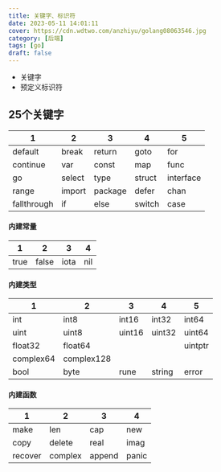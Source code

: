 ```yaml
---
title: 关键字、标识符
date: 2023-05-11 14:01:11
cover: https://cdn.wdtwo.com/anzhiyu/golang08063546.jpg
category: [后端]
tags: [go]
draft: false
---
```


- 关键字
- 预定义标识符
<!--more-->

## 25个关键字
| 1    | 2    | 3    |  4   | 5    |
| ---- | ---- | ---- | ---- | ---- |
| default     | break  | return  |  goto   | for       |
| continue    | var    | const   |  map    | func      |
| go          | select | type    |  struct | interface |
| range       | import | package |  defer  | chan      |
| fallthrough |  if    | else    |  switch | case      |

#### 内建常量
| 1    | 2    | 3    |  4   |
| ---- | ---- | ---- | ---- |
| true | false | iota | nil |

#### 内建类型
| 1    | 2    | 3    |  4   | 5    |
| ---- | ---- | ---- | ---- | ---- |
| int  | int8  | int16  | int32  | int64   |
| uint | uint8 | uint16 | uint32 | uint64  |
| float32 | float64 |   |        | uintptr |
| complex64 | complex128 |  |    |         |
| bool | byte | rune | string    | error   |

#### 内建函数
| 1    | 2    | 3    |  4   |
| ---- | ---- | ---- | ---- |
| make    | len     | cap     | new    |
| copy    | delete  | real    | imag   |
| recover | complex | append  | panic  |
















